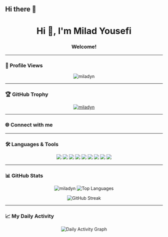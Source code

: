 ## Hi there 👋

<h1 align="center">Hi 👋, I'm Milad Yousefi</h1>
<h3 align="center">Welcome!</h3>

---

### 👀 Profile Views
<p align="center">
  <img src="https://komarev.com/ghpvc/?username=miladyn&label=Profile%20views&color=0e75b6&style=flat" alt="miladyn" />
</p>

---

### 🏆 GitHub Trophy
<p align="center">
  <a href="https://github.com/ryo-ma/github-profile-trophy">
    <img src="https://github-profile-trophy.vercel.app/?username=miladyn" alt="miladyn" />
  </a>
</p>

---

### 🌐 Connect with me
<p align="center">
  <!-- اینجا میتونی لینک شبکه‌های اجتماعی مثل LinkedIn یا Gmail بذاری -->
</p>

---

### 🛠️ Languages & Tools
<p align="center">
  <img src="https://img.shields.io/badge/JavaScript-F7DF1E?style=for-the-badge&logo=javascript&logoColor=black" />
  <img src="https://img.shields.io/badge/TypeScript-3178C6?style=for-the-badge&logo=typescript&logoColor=white" />
  <img src="https://img.shields.io/badge/HTML5-E34F26?style=for-the-badge&logo=html5&logoColor=white" />
  <img src="https://img.shields.io/badge/CSS3-1572B6?style=for-the-badge&logo=css3&logoColor=white" />
  <img src="https://img.shields.io/badge/React-20232A?style=for-the-badge&logo=react&logoColor=61DAFB" />
  <img src="https://img.shields.io/badge/Next.js-000000?style=for-the-badge&logo=nextdotjs&logoColor=white" />
  <img src="https://img.shields.io/badge/TailwindCSS-38B2AC?style=for-the-badge&logo=tailwind-css&logoColor=white" />
  <img src="https://img.shields.io/badge/Bootstrap-7952B3?style=for-the-badge&logo=bootstrap&logoColor=white" />
  <img src="https://img.shields.io/badge/MUI-007FFF?style=for-the-badge&logo=mui&logoColor=white" />
</p>

---

### 📊 GitHub Stats
<p align="center">
  <img src="https://github-readme-stats.vercel.app/api?username=miladyn&show_icons=true&locale=en&theme=radical" alt="miladyn" />
  <img src="https://github-readme-stats.vercel.app/api/top-langs/?username=miladYn&exclude_repo=miladYn&layout=compact&theme=radical" alt="Top Languages" />
</p>

<p align="center">
  <img src="https://github-readme-streak-stats.herokuapp.com/?user=miladyn&theme=radical" alt="GitHub Streak" />
</p>

---

### 📈 My Daily Activity
<p align="center">
  <img src="https://github-readme-activity-graph.vercel.app/graph?username=miladyn&theme=react-dark&area=true&hide_border=true" alt="Daily Activity Graph" />
</p>
